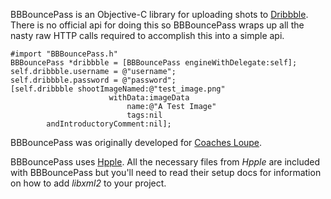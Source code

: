 BBBouncePass is an Objective-C library for uploading shots to [Dribbble](http://dribbble.com). There is no official api for doing this so BBBouncePass wraps up all the nasty raw HTTP calls required to accomplish this into a simple api.

    #import "BBBouncePass.h"
    BBBouncePass *dribbble = [BBBouncePass engineWithDelegate:self];
    self.dribbble.username = @"username";
    self.dribbble.password = @"password";
    [self.dribbble shootImageNamed:@"test_image.png" 
                          withData:imageData
                              name:@"A Test Image"
                              tags:nil 
            andIntroductoryComment:nil];

BBBouncePass was originally developed for [Coaches Loupe](https://github.com/InScopeApps/Coaches-Loupe).

BBBouncePass uses [Hpple](https://github.com/topfunky/hpple). All the necessary files from *Hpple* are included with BBBouncePass but you'll need to read their setup docs for information on how to add *libxml2* to your project.
